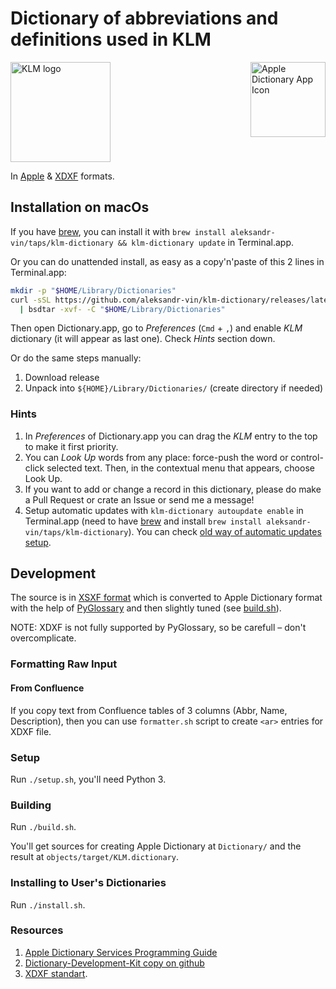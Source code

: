# Dictionary of abbreviations and definitions used in KLM

<img src="kl_logo.svg" alt="KLM logo" height="160" width="160"> <img src="https://help.apple.com/assets/5FF90E6668704A53E560B9A4/5FF90E6668704A53E560B9AB/en_US/77986bc84bd62f37a5d26feae626d428.png" align="right" alt="Apple Dictionary App Icon" height="120" width="120" originalimagename="SharedArt/AppIconTopic_Dictionary.png">

In [Apple](https://support.apple.com/en-gu/guide/dictionary/welcome/mac) &
[XDXF](https://github.com/soshial/xdxf_makedict/tree/master/format_standard) formats.

## Installation on macOs

If you have [brew](http://brew.sh), you can install it with
`brew install aleksandr-vin/taps/klm-dictionary && klm-dictionary update` in Terminal.app.

Or you can do unattended install, as easy as a copy'n'paste of this 2 lines in Terminal.app:

```sh
mkdir -p "$HOME/Library/Dictionaries"
curl -sSL https://github.com/aleksandr-vin/klm-dictionary/releases/latest/download/KLM.dictionary.zip \
  | bsdtar -xvf- -C "$HOME/Library/Dictionaries"
```

Then open Dictionary.app, go to _Preferences_ (`Cmd` + `,`) and enable _KLM_ dictionary (it will appear as last one). Check _Hints_ section down.

Or do the same steps manually:

1. Download release
2. Unpack into `${HOME}/Library/Dictionaries/` (create directory if needed)

### Hints

1. In _Preferences_ of Dictionary.app you can drag the _KLM_ entry to the top to make it first priority.
2. You can _Look Up_ words from any place: force-push the word or control-click selected text. Then, in the contextual
   menu that appears, choose Look Up.
3. If you want to add or change a record in this dictionary, please do make a Pull Request or crate an Issue or send me a message!
4. Setup automatic updates with `klm-dictionary autoupdate enable` in Terminal.app
   (need to have [brew](http://brew.sh) and install `brew install aleksandr-vin/taps/klm-dictionary`).
   You can check [old way of automatic updates setup](https://github.com/aleksandr-vin/klm-dictionary/wiki/Getting-automatic-updates).


## Development

The source is in [XSXF format](https://github.com/soshial/xdxf_makedict/tree/master/format_standard) which is converted to
Apple Dictionary format with the help of [PyGlossary](https://github.com/ilius/pyglossary) and then slightly tuned
(see [build.sh](build.sh)).

NOTE: XDXF is not fully supported by PyGlossary, so be carefull – don't overcomplicate.

### Formatting Raw Input

#### From Confluence

If you copy text from Confluence tables of 3 columns (Abbr, Name, Description), then you can use `formatter.sh` script to
create `<ar>` entries for XDXF file.

### Setup

Run `./setup.sh`, you'll need Python 3.

### Building

Run `./build.sh`.

You'll get sources for creating Apple Dictionary at `Dictionary/` and the result at `objects/target/KLM.dictionary`.

### Installing to User's Dictionaries

Run `./install.sh`.

### Resources

1. [Apple Dictionary Services Programming Guide](https://developer.apple.com/library/archive/documentation/UserExperience/Conceptual/DictionaryServicesProgGuide/prepare/prepare.html)
2. [Dictionary-Development-Kit copy on github](https://github.com/SebastianSzturo/Dictionary-Development-Kit)
3. [XDXF standart](https://github.com/soshial/xdxf_makedict/tree/master/format_standard).
